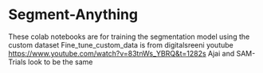 # Segment-Anything
These colab notebooks are for training the segmentation model using the custom dataset 
Fine_tune_custom_data is from digitalsreeni youtube https://www.youtube.com/watch?v=83tnWs_YBRQ&t=1282s 
Ajai and SAM-Trials look to be the same
